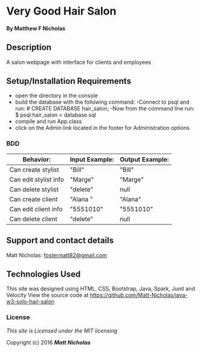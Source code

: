 # Very Good Hair Salon

#### By **Matthew F Nicholas**

## Description
A salon webpage with interface for clients and employees

## Setup/Installation Requirements
* open the directory in the console
* build the database with the following command:
    -Connect to psql and run:
        # CREATE DATABASE hair_salon;
    -Now from the command line run:
        $ psql hair_salon < database.sql
* compile and run App.class
* click on the Admin link located in the footer for Administration options


### BDD
| Behavior:                              | Input Example:                             | Output Example:                            |
|----------------------------------------|--------------------------------------------|--------------------------------------------|
| Can create stylist                     | "Bill"                                     |  "Bill"                                    |
| Can edit stylist info                  | "Marge"                                    | "Marge"                                    |
| Can delete stylist                     | "delete"                                   | null                                       |
| Can create client                      | "Alana "                                   | "Alana"                                    |
| Can edit client info                   | "5551010"                                  | "5551010"                                  |
| Can delete client                      | "delete"                                   | null                                       |


## Support and contact details
Matt Nicholas: fostermatt82@gmail.com

## Technologies Used
This site was designed using HTML, CSS, Bootstrap, Java, Spark, Junit and Velocity
View the source code at https://github.com/Matt-Nicholas/java-w3-solo-hair-salon

### License
*This site is Licensed under the MIT licensing*

Copyright (c) 2016 **_Matt Nicholas_**
